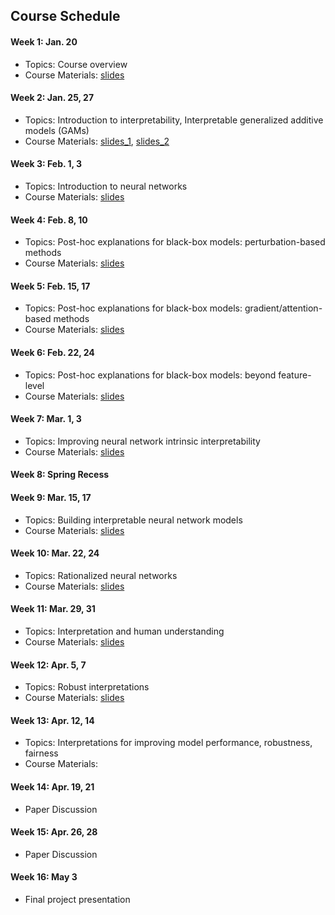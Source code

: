 ## Course Schedule

#### Week 1: Jan. 20
- Topics: Course overview
- Course Materials: [slides](slides/IML_1.pdf)

#### Week 2: Jan. 25, 27
- Topics: Introduction to interpretability, Interpretable generalized additive models (GAMs)
- Course Materials: [slides_1](slides/IML_2.pdf), [slides_2](slides/IML_3.pdf)

#### Week 3: Feb. 1, 3
- Topics: Introduction to neural networks
- Course Materials: [slides](slides/IML_4.pdf)

#### Week 4: Feb. 8, 10
- Topics: Post-hoc explanations for black-box models: perturbation-based methods
- Course Materials: [slides](slides/IML_5.pdf)

#### Week 5: Feb. 15, 17
- Topics: Post-hoc explanations for black-box models: gradient/attention-based methods
- Course Materials: [slides](slides/IML_6.pdf)

#### Week 6: Feb. 22, 24
- Topics: Post-hoc explanations for black-box models: beyond feature-level
- Course Materials: [slides](slides/IML_7.pdf)

#### Week 7: Mar. 1, 3
- Topics: Improving neural network intrinsic interpretability
- Course Materials: [slides](slides/IML_8.pdf)

#### Week 8: Spring Recess

#### Week 9: Mar. 15, 17
- Topics: Building interpretable neural network models
- Course Materials: [slides](slides/IML_9.pdf)

#### Week 10: Mar. 22, 24
- Topics: Rationalized neural networks
- Course Materials: [slides](slides/IML_10.pdf)

#### Week 11: Mar. 29, 31
- Topics: Interpretation and human understanding
- Course Materials: [slides](slides/IML_11.pdf)

#### Week 12: Apr. 5, 7
- Topics: Robust interpretations
- Course Materials: [slides](slides/IML_12.pdf)

#### Week 13: Apr. 12, 14
- Topics: Interpretations for improving model performance, robustness, fairness
- Course Materials:

#### Week 14: Apr. 19, 21
- Paper Discussion

#### Week 15: Apr. 26, 28
- Paper Discussion

#### Week 16: May 3
- Final project presentation

